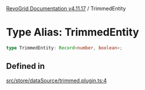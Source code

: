 [RevoGrid Documentation v4.11.17](README.md) / TrimmedEntity

# Type Alias: TrimmedEntity

```ts
type TrimmedEntity: Record<number, boolean>;
```

## Defined in

[src/store/dataSource/trimmed.plugin.ts:4](https://github.com/revolist/revogrid/blob/0844b37dbe4827c0b3ffa78b88f276b83e0fed00/src/store/dataSource/trimmed.plugin.ts#L4)
